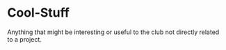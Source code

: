 # Cool-Stuff
Anything that might be interesting or useful to the club not directly related to a project.
